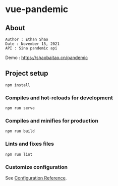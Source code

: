 # vue-pandemic
## About
```
Author : Ethan Shao
Date : November 15, 2021
API : Sina pandemic api

```
Demo : https://shaobaitao.cn/pandemic
## Project setup
```
npm install
```

### Compiles and hot-reloads for development
```
npm run serve
```

### Compiles and minifies for production
```
npm run build
```

### Lints and fixes files
```
npm run lint
```

### Customize configuration
See [Configuration Reference](https://cli.vuejs.org/config/).
